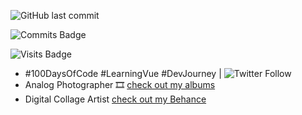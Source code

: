 
![GitHub last commit](https://img.shields.io/github/last-commit/ted2xmen/ted2xmen)

![Commits Badge](https://badges.pufler.dev/commits/monthly/ted2xmen)

![Visits Badge](https://badges.pufler.dev/visits/ted2xmen/git-badges)

- #100DaysOfCode #LearningVue #DevJourney | ![Twitter Follow](https://img.shields.io/twitter/follow/ted2xmen?style=social)
- Analog Photographer 🎞️ [check out my albums](https://www.lomography.com/homes/lunaparkbuyucusu/albums)
- Digital Collage Artist [check out my Behance](https://www.behance.net/Ted2xmen)
